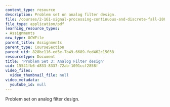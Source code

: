 ```yaml
---
content_type: resource
description: Problem set on analog filter design.
file: /courses/2-161-signal-processing-continuous-and-discrete-fall-2008/15541fb6d833833772ab1091ccf2858f_ps3.pdf
file_type: application/pdf
learning_resource_types:
- Assignments
ocw_type: OCWFile
parent_title: Assignments
parent_type: CourseSection
parent_uid: 828bc116-ed5e-7b49-6689-fed462c15038
resourcetype: Document
title: 'Problem Set 3: Analog Filter design'
uid: 15541fb6-d833-8337-72ab-1091ccf2858f
video_files:
  video_thumbnail_file: null
video_metadata:
  youtube_id: null
---
```

Problem set on analog filter design.

